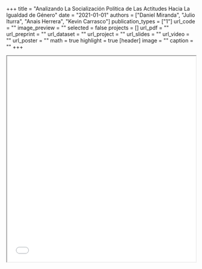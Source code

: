 +++
title = "Analizando La Socialización Política de Las Actitudes Hacia La Igualdad de Género"
date = "2021-01-01"
authors = ["Daniel Miranda", "Julio Iturra", "Anais Herrera", "Kevin Carrasco"]
publication_types = ["1"]
url_code = ""
image_preview = ""
selected = false
projects = []
url_pdf = ""
url_preprint = ""
url_dataset = ""
url_project = ""
url_slides = ""
url_video = ""
url_poster = ""
math = true
highlight = true
[header]
image = ""
caption = ""
+++
<iframe src=/slides/tolerancia/coes2021.html height='550' width=100% allowfullscreen='true'></iframe>
